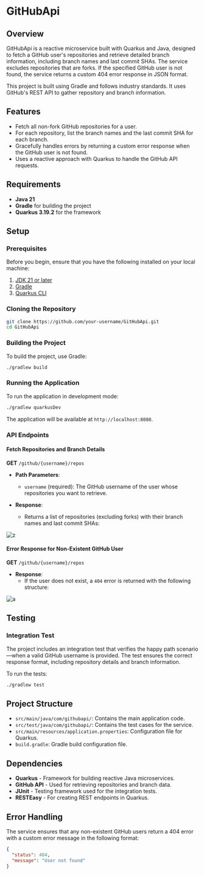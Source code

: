 
# GitHubApi

## Overview

GitHubApi is a reactive microservice built with Quarkus and Java, designed to fetch a GitHub user's repositories and retrieve detailed branch information, including branch names and last commit SHAs. The service excludes repositories that are forks. If the specified GitHub user is not found, the service returns a custom 404 error response in JSON format.

This project is built using Gradle and follows industry standards. It uses GitHub's REST API to gather repository and branch information.

## Features

- Fetch all non-fork GitHub repositories for a user.
- For each repository, list the branch names and the last commit SHA for each branch.
- Gracefully handles errors by returning a custom error response when the GitHub user is not found.
- Uses a reactive approach with Quarkus to handle the GitHub API requests.

## Requirements

- **Java 21**
- **Gradle** for building the project
- **Quarkus 3.19.2** for the framework

## Setup

### Prerequisites

Before you begin, ensure that you have the following installed on your local machine:

1. [JDK 21 or later](https://adoptopenjdk.net/)
2. [Gradle](https://gradle.org/install/)
3. [Quarkus CLI](https://quarkus.io/guides/cli-tool)

### Cloning the Repository

```bash
git clone https://github.com/your-username/GitHubApi.git
cd GitHubApi
```

### Building the Project

To build the project, use Gradle:

```bash
./gradlew build
```

### Running the Application

To run the application in development mode:

```bash
./gradlew quarkusDev
```

The application will be available at `http://localhost:8080`.

### API Endpoints

#### Fetch Repositories and Branch Details

**GET** `/github/{username}/repos`

- **Path Parameters**: 
  - `username` (required): The GitHub username of the user whose repositories you want to retrieve.

- **Response**: 
  - Returns a list of repositories (excluding forks) with their branch names and last commit SHAs:
    
![z](https://github.com/user-attachments/assets/084fd8a6-8528-4fef-8266-59700e561b42)


#### Error Response for Non-Existent GitHub User

**GET** `/github/{username}/repos`

- **Response**:
  - If the user does not exist, a `404` error is returned with the following structure:
  
![a](https://github.com/user-attachments/assets/6891244a-2652-412d-9ce5-cdf49d6d8653)


## Testing

### Integration Test

The project includes an integration test that verifies the happy path scenario—when a valid GitHub username is provided. The test ensures the correct response format, including repository details and branch information.

To run the tests:

```bash
./gradlew test
```

## Project Structure

- `src/main/java/com/githubapi/`: Contains the main application code.
- `src/test/java/com/githubapi/`: Contains the test cases for the service.
- `src/main/resources/application.properties`: Configuration file for Quarkus.
- `build.gradle`: Gradle build configuration file.

## Dependencies

- **Quarkus** - Framework for building reactive Java microservices.
- **GitHub API** - Used for retrieving repositories and branch data.
- **JUnit** - Testing framework used for the integration tests.
- **RESTEasy** - For creating REST endpoints in Quarkus.

## Error Handling

The service ensures that any non-existent GitHub users return a 404 error with a custom error message in the following format:

```json
{
  "status": 404,
  "message": "User not found"
}
```

